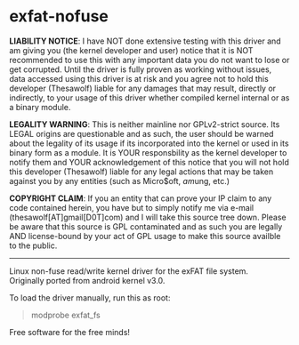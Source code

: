 exfat-nofuse
============

<b>LIABILITY NOTICE</b>: I have NOT done extensive testing with this driver
and am giving you (the kernel developer and user) notice that it is NOT
recommended to use this with any important data you do not want to lose or
get corrupted. Until the driver is fully proven as working without issues,
data accessed using this driver is at risk and you agree not to hold this
developer (Thesawolf) liable for any damages that may result, directly or
indirectly, to your usage of this driver whether compiled kernel internal
or as a binary module.

<b>LEGALITY WARNING</b>: This is neither mainline nor GPLv2-strict source. Its LEGAL origins
are questionable and as such, the user should be warned about the legality of
its usage if its incorporated into the kernel or used in its binary form as a
module. It is YOUR responsbility as the kernel developer to notify them and
YOUR acknowledgement of this notice that you will not hold this developer
(Thesawolf) liable for any legal actions that may be taken against you by
any entities (such as Micro$oft, $am$ung, etc.) 

<b>COPYRIGHT CLAIM</b>:
If you an entity that can prove your IP claim to any code contained herein, 
you have but to simply notify me via e-mail (thesawolf[AT]gmail[D0T]com) and 
I will take this source tree down. Please be aware that this source is GPL 
contaminated and as such you are legally AND license-bound by your act of 
GPL usage to make this source availble to the public. 

-----------

Linux non-fuse read/write kernel driver for the exFAT file system.<br />
Originally ported from android kernel v3.0.

To load the driver manually, run this as root:
> modprobe exfat_fs

Free software for the free minds!
